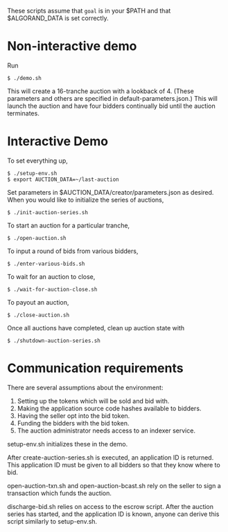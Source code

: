 These scripts assume that `goal` is in your $PATH and that $ALGORAND_DATA is set correctly.

# Non-interactive demo

Run

```
$ ./demo.sh
```

This will create a 16-tranche auction with a lookback of 4.
(These parameters and others are specified in default-parameters.json.)
This will launch the auction and have four bidders continually bid
until the auction terminates.

# Interactive Demo

To set everything up,

```
$ ./setup-env.sh
$ export AUCTION_DATA=~/last-auction
```


Set parameters in $AUCTION_DATA/creator/parameters.json as desired.
When you would like to initialize the series of auctions,

```
$ ./init-auction-series.sh
```


To start an auction for a particular tranche,

```
$ ./open-auction.sh
```


To input a round of bids from various bidders,

```
$ ./enter-various-bids.sh
```


To wait for an auction to close,

```
$ ./wait-for-auction-close.sh
```


To payout an auction,

```
$ ./close-auction.sh
```


Once all auctions have completed, clean up auction state with

```
$ ./shutdown-auction-series.sh
```


# Communication requirements

There are several assumptions about the environment:

1. Setting up the tokens which will be sold and bid with.
2. Making the application source code hashes available to bidders.
3. Having the seller opt into the bid token.
4. Funding the bidders with the bid token.
5. The auction administrator needs access to an indexer service.

setup-env.sh initializes these in the demo.

After create-auction-series.sh is executed, an application ID is returned.
This application ID must be given to all bidders so that they know where to bid.

open-auction-txn.sh and open-auction-bcast.sh rely on the seller
to sign a transaction which funds the auction.

discharge-bid.sh relies on access to the escrow script.
After the auction series has started, and the application ID is known,
anyone can derive this script similarly to setup-env.sh.
